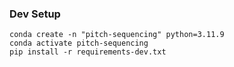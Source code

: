 ### Dev Setup 
```
conda create -n "pitch-sequencing" python=3.11.9
conda activate pitch-sequencing
pip install -r requirements-dev.txt
```
